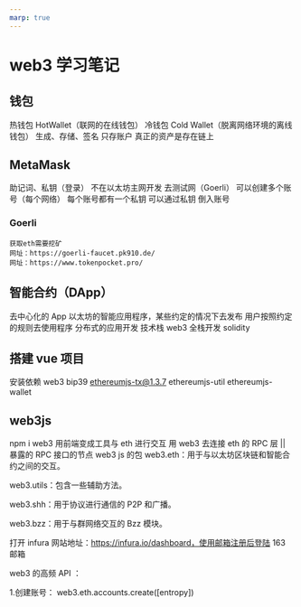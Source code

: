 ```yaml
---
marp: true
---
```


# web3 学习笔记

## 钱包

热钱包 HotWallet（联网的在线钱包）
冷钱包 Cold Wallet（脱离网络环境的离线钱包）
生成、存储、签名
只存账户 真正的资产是存在链上

## MetaMask

助记词、私钥（登录）
不在以太坊主网开发 去测试网（Goerli）
可以创建多个账号（每个网络） 每个账号都有一个私钥 可以通过私钥 倒入账号

### Goerli

    获取eth需要挖矿
    网址：https://goerli-faucet.pk910.de/
    网址：https://www.tokenpocket.pro/

## 智能合约（DApp）

去中心化的 App
以太坊的智能应用程序，某些约定的情况下去发布 用户按照约定的规则去使用程序
分布式的应用开发
技术栈 web3 全栈开发 solidity

## 搭建 vue 项目

安装依赖
web3 bip39 ethereumjs-tx@1.3.7 ethereumjs-util ethereumjs-wallet

## web3js

npm i web3
用前端变成工具与 eth 进行交互
用 web3 去连接 eth 的 RPC 层 || 暴露的 RPC 接口的节点
web3 js 的包
web3.eth：用于与以太坊区块链和智能合约之间的交互。

web3.utils：包含一些辅助方法。

web3.shh：用于协议进行通信的 P2P 和广播。

web3.bzz：用于与群网络交互的 Bzz 模块。

打开 infura 网站地址：https://infura.io/dashboard，使用邮箱注册后登陆
163 邮箱

web3 的高频 API ：

1.创建账号：
web3.eth.accounts.create([entropy])
